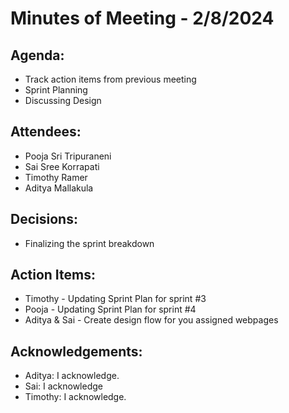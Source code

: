 # Minutes of Meeting - 2/8/2024

## Agenda:
- Track action items from previous meeting
- Sprint Planning
- Discussing Design

## Attendees:
- Pooja Sri Tripuraneni
- Sai Sree Korrapati
- Timothy Ramer
- Aditya Mallakula

## Decisions:
- Finalizing the sprint breakdown

## Action Items:
- Timothy - Updating Sprint Plan for sprint #3
- Pooja - Updating Sprint Plan for sprint #4
- Aditya & Sai - Create design flow for you assigned webpages

## Acknowledgements:
- Aditya: I acknowledge.
- Sai: I acknowledge
- Timothy: I acknowledge.
